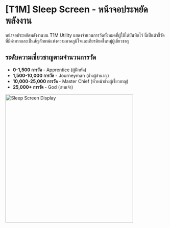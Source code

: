 # [T1M] Sleep Screen - หน้าจอประหยัดพลังงาน

หน้าจอประหยัดพลังงานบน T1M Utility แสดงจำนวนการวัดทั้งหมดที่ผู้ใช้ได้บันทึกไว้ นี่เป็นตัวชี้วัดที่มีค่ามากและเป็นสัญลักษณ์แห่งความภาคภูมิใจและเกียรติยศในหมู่ผู้เชี่ยวชาญ

## ระดับความเชี่ยวชาญตามจำนวนการวัด

- **0-1,500 การวัด** - Apprentice (ผู้ฝึกหัด)
- **1,500-10,000 การวัด** - Journeyman (ช่างผู้ชำนาญ)
- **10,000-25,000 การวัด** - Master Chief (หัวหน้าช่างผู้เชี่ยวชาญ)
- **25,000+ การวัด** - God (เทพเจ้า)

<img src="https://support.reekon.tools/hc/article_attachments/37887413571604" alt="Sleep Screen Display" width="400">
